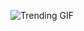 ![Trending GIF](https://media4.giphy.com/media/v1.Y2lkPThiYjIxNzcybzA4c2FtMzQ4dzg0dm1wc2RkaW04dzg1OWRlMzdibWtmbnozM2VvcCZlcD12MV9naWZzX3NlYXJjaCZjdD1n/ZVik7pBtu9dNS/giphy.gif)
